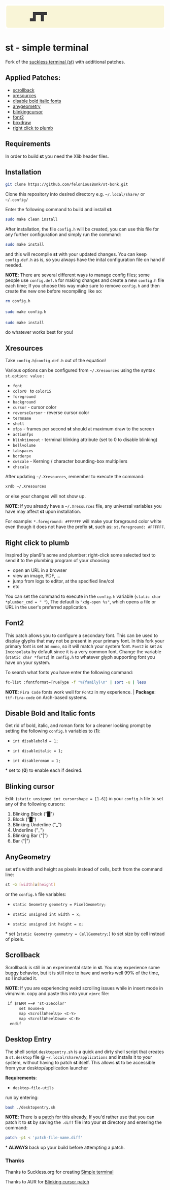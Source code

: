 ![Screenshot](st_ban.png)


# st - simple terminal
Fork of the [suckless terminal (st)](https://st.suckless.org/) with additional patches.

## Applied Patches:
- [scrollback](https://st.suckless.org/patches/scrollback/)
- [xresources](https://st.suckless.org/patches/xresources/)
- [disable bold italic fonts](https://st.suckless.org/patches/disable_bold_italic_fonts/)
- [anygeometry](https://st.suckless.org/patches/anygeometry/)
- [blinkingcursor](https://aur.archlinux.org/cgit/aur.git/tree/st-blinking-cursor-20180605.diff?h=st-patched-git)
- [font2](https://st.suckless.org/patches/font2/)
- [boxdraw](https://st.suckless.org/patches/boxdraw/)
- [right click to plumb](https://st.suckless.org/patches/right_click_to_plumb/)

## Requirements
In order to build **st** you need the Xlib header files.

## Installation
```bash
git clone https://github.com/feloniousBonk/st-bonk.git 
```
Clone this repository into desired directory e.g. `~/.local/share/` or `~/.config/`

Enter the following command to build and install **st**:
```bash
sudo make clean install
```
After installation, the file `config.h` will be created, you can use this file for any further configuration and simply run the command:

```bash
sudo make install
```
and this will recompile **st** with your updated changes. You can keep `config.def.h` as is, so you always have the inital configuration file on hand if needed. 

**NOTE**: There are several different ways to manage config files; some people use `config.def.h` for making changes and create a new `config.h` file each time; If you choose this way make sure to remove `config.h` and then create the new one before recompiling like so:
```bash
rm config.h

sudo make config.h

sudo make install
```
do whatever works best for you!

## Xresources
Take `config.h`/`config.def.h` out of the equation! 

Various options can be configured from `~/.Xresources` using the syntax `st.option: value` :
- `font`
- `color0 ` to `color15`
- `foreground`
- `background`
- `cursor` - cursor color
- `reverseCursor` - reverse cursor color
- `termname`
- `shell`
- `xfps` - frames per second **st** should at maximum draw to the screen
- `actionfps`
- `blinktimeout` - terminal blinking attribute (set to 0 to disable blinking)
- `bellvolume`
- `tabspaces`
- `borderpx`
- `cwscale` - Kerning / character bounding-box multipliers
- `chscale`

After updating `~/.Xresources`, remember to execute the command:
```bash
xrdb ~/.Xresources
```
or else your changes will not show up.

**NOTE**: If you already have a `~/.Xresources` file, any universal variables you have may affect **st** upon installation.

  For example: `*.foreground: #FFFFFF` will make your foreground color white even though it does not have the prefix **st**, such as: `st.foreground: #FFFFFF`. 

## Right click to plumb

Inspired by plan9's acme and plumber: right-click some selected text to send it to the plumbing program of your choosing:
  
- open an URL in a browser
- view an image, PDF, ...
- jump from logs to editor, at the specified line/col
- etc

You can set the command to execute in the `config.h` variable (`static char *plumber_cmd = " "`), The default is `"xdg-open %s"`, which opens a file or URL in the user's preferred application.

## Font2
This patch allows you to configure a secondary font. This can be used to display glyphs that may not be present in your primary font. In this fork your primary font is set as `mono`, so it will match your system font. `Font2` is set as `Inconsolata` by default since it is a very common font. Change the variable (`static char *font2`) in `config.h` to whatever glyph supporting font you have on your system.

To search what fonts you have enter the following command:
```bash
fc-list :fontformat=TrueType -f "%{family}\n" | sort -u | less
```
**NOTE**: `Fira Code` fonts work well for `Font2` in my experience. | **Package**: `ttf-fira-code` on Arch-based systems.

## Disable Bold and Italic fonts
Get rid of bold, italic, and roman fonts for a cleaner looking prompt by setting the following `config.h` variables to (**1**):

  * `int disablebold = 1;`

  * `int disableitalic = 1;`

  * `int disableroman = 1;`

\* set to (**0**) to enable each if desired.

## Blinking cursor
Edit: (`static unsigned int cursorshape = [1-6]`) in your `config.h` file to set any of the following cursors: 

  1. Blinking Block ("█")
  2. Block ("█")
  3. Blinking Underline ("_")
  4. Underline ("_")
  5. Blinking Bar ("\|")
  6. Bar ("\|")

## AnyGeometry
set **st**'s width and height as pixels instead of cells, both from the command line:
```bash
st -G [width]x[height]
```
or the `config.h` file variables: 
 
 * `static Geometry geometry = PixelGeometry;` 
 
 * `static unsigned int width = x;` 
 
 * `static unsigned int height = x;`

\* set (`static Geometry geometry = CellGeometry;`) to set size by cell instead of pixels.

## Scrollback
Scrollback is still in an experimental state in **st**. You may experience some buggy behavior, but it is still nice to have and works well 99% of the time, so I included it. 

**NOTE**: If you are experiencing weird scrolling issues while in insert mode in vim/nvim. copy and paste this into your `vimrc` file:
```vim
 if $TERM ==# 'st-256color'
      set mouse=a
      map <ScrollWheelUp> <C-Y>
      map <ScrollWheelDown> <C-E>
  endif
```

## Desktop Entry
The shell script `desktopentry.sh` is a quick and dirty shell script that creates a `st.desktop` file @ `~/.local/share/applications`
and installs it to your system, without having to patch **st** itself. This allows **st** to be accessible from your desktop/application launcher

**Requirements**:  

  * `desktop-file-utils`

run by entering:
```bash
bash ./desktopentry.sh
``` 
**NOTE**: There is a [patch](https://st.suckless.org/patches/desktopentry/) for this already, If you'd rather use that you can patch it to **st** by saving the `.diff` file into your **st** directory and entering the command:
```bash
patch -p1 < 'patch-file-name.diff'
```
\* **ALWAYS** back up your build before attempting a patch.

### Thanks
Thanks to Suckless.org for creating [Simple terminal](https://suckless.org/)

Thanks to AUR for [Blinking cursor patch](https://aur.archlinux.org/cgit/aur.git/tree/st-blinking-cursor-20180605.diff?h=st-patched-git)
